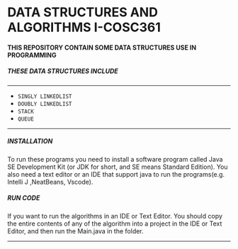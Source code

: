 # DATA STRUCTURES AND ALGORITHMS I-COSC361
#### THIS REPOSITORY CONTAIN SOME DATA STRUCTURES USE IN PROGRAMMING
##### THESE DATA STRUCTURES INCLUDE
___

  - `SINGLY LINKEDLIST`
  - `DOUBLY LINKEDLIST`
  - `STACK`
  - `QUEUE`

____
##### INSTALLATION
To run these programs you need to install a software program called Java SE Development Kit (or JDK for short, and SE means Standard Edition). You also need a text editor or an IDE that support java to run the programs(e.g. Intelli J ,NeatBeans, Vscode).


##### RUN CODE
If you want to run the algorithms in an IDE or Text Editor. You should
copy the entire contents of any of the algorithm into a project in the IDE or Text Editor, and then run the Main.java in the folder.

____
